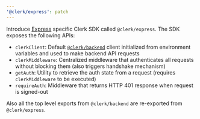 ```yaml
---
'@clerk/express': patch
---
```


Introduce [Express](https://expressjs.com/) specific Clerk SDK called `@clerk/express`. The SDK exposes the following APIs:

- `clerkClient`: Default [`@clerk/backend`](https://clerk.com/docs/references/backend/overview) client initialized from environment variables and used to make backend API requests
- `clerkMiddleware`: Centralized middleware that authenticates all requests without blocking them (also triggers handshake mechanism)
- `getAuth`: Utility to retrieve the auth state from a request (requires `clerkMiddleware` to be executed)
- `requireAuth`: Middleware that returns HTTP 401 response when request is signed-out

Also all the top level exports from `@clerk/backend` are re-exported from `@clerk/express`.